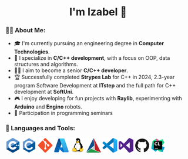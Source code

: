 <h1 align="center">I'm Izabel 👋</h1>

### 👩‍💻 About Me:
- 🎓 I'm currently pursuing an engineering degree in **Computer Technologies**.
- 🌟 I specialize in **C/C++ development**, with a focus on OOP, data structures and algorithms.
- 🧑‍🏫 I aim to become a senior **C/C++ developer**.
- 🏆 Successfully completed **Strypes Lab** for C++ in 2024, 2.3-year program Software Development at **ITstep** and the full path for C++ development at **SoftUni**.
- 🎮 I enjoy developing for fun projects with **Raylib**, experimenting with **Arduino** and **Engino** robots.
- 🔋 Participation in programming seminars

### 🚀 Languages and Tools:
<p align="left">
    <img src="https://raw.githubusercontent.com/devicons/devicon/master/icons/cplusplus/cplusplus-original.svg" alt="C++" width="40" height="40"/>
    <img src="https://raw.githubusercontent.com/devicons/devicon/master/icons/c/c-original.svg" alt="C" width="40" height="40"/>
    <img src="https://raw.githubusercontent.com/devicons/devicon/master/icons/git/git-original.svg" alt="Git" width="40" height="40"/>
    <img src="https://raw.githubusercontent.com/devicons/devicon/master/icons/azure/azure-original.svg" alt="Azure" width="40" height="40"/>
    <img src="https://raw.githubusercontent.com/devicons/devicon/master/icons/linux/linux-original.svg" alt="Linux" width="40" height="40"/>
    <img src="https://raw.githubusercontent.com/devicons/devicon/master/icons/cmake/cmake-original.svg" alt="CMake" width="40" height="40"/>
    <img src="https://raw.githubusercontent.com/devicons/devicon/master/icons/vscode/vscode-original.svg" alt="Visual Studio Code" width="40" height="40"/>
    <img src="https://raw.githubusercontent.com/devicons/devicon/master/icons/visualstudio/visualstudio-plain.svg" alt="Visual Studio" width="40" height="40"/>
    <img src="https://raw.githubusercontent.com/devicons/devicon/master/icons/github/github-original.svg" alt="GitHub" width="40" height="40"/>
    <img src="https://raw.githubusercontent.com/devicons/devicon/master/icons/clion/clion-original.svg" alt="Clion" width="40" height="40"/>
</p>
